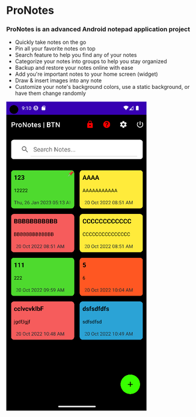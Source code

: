 # ProNotes
### ProNotes is an advanced Android notepad application project

- Quickly take notes on the go
- Pin all your favorite notes on top
- Search feature to help you find any of your notes 
- Categorize your notes into groups to help you stay organized
- Backup and restore your notes online with ease
- Add you're important notes to your home screen (widget)
- Draw & insert images into any note
- Customize your note's background colors, use a static background, or have them change randomly


![eclipsenet](https://github.com/Brett-Tech-Networking/ProNotes/blob/main/pronotesnew.png?raw=true)

